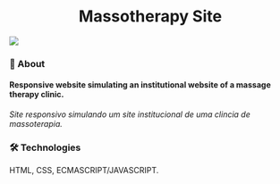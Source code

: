 <h1 align="center"> Massotherapy Site </h1> 
 <img src="https://img.shields.io/static/v1?label=:heavy_check_mark:Status&message=Finished&color=7159c1&style=for-the-badge&logo=ghost"/>

### :small_blue_diamond: About 
<h4> Responsive website simulating an institutional website of a massage therapy clinic. </h4>
<i> Site responsivo simulando um site institucional de uma clincia de massoterapia. </i>

### 🛠️ Technologies
HTML, CSS, ECMASCRIPT/JAVASCRIPT.


